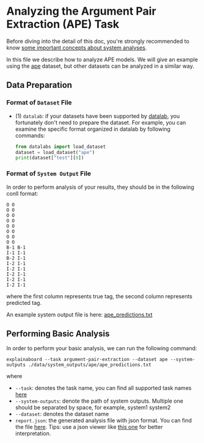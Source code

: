 # Analyzing the Argument Pair Extraction (APE) Task

Before diving into the detail of this doc, you're strongly recommended to know [some
important concepts about system analyses](concepts_about_system_analysis.md).

In this file we describe how to analyze APE models.
We will give an example using the  [ape](https://github.com/ExpressAI/DataLab/blob/main/datasets/ape/ape.py) dataset, but other datasets
can be analyzed in a similar way.

## Data Preparation

### Format of `Dataset` File

* (1) `datalab`: if your datasets have been supported by [datalab](https://github.com/ExpressAI/DataLab/tree/main/datasets),
    you fortunately don't need to prepare the dataset. For example, you can examine the specific format organized in datalab by following commands:

    ```python
    from datalabs import load_dataset
    dataset = load_dataset("ape")
    print(dataset["test"][0])

    ```

### Format of `System Output` File

In order to perform analysis of your results, they should be in the following conll format:

```
O O
O O
O O
O O
O O
O O
O O
O O
B-1 B-1
I-1 I-1
B-2 I-1
I-2 I-1
I-2 I-1
I-2 I-1
I-2 I-1
I-2 I-1
```

where the first column represents true tag, the second column represents predicted tag.

An example system output file is here: [ape_predictions.txt](../../data/system_outputs/ape/ape_predictions.txt)

## Performing Basic Analysis

In order to perform your basic analysis, we can run the following command:

```shell
explainaboard --task argument-pair-extraction --dataset ape --system-outputs ./data/system_outputs/ape/ape_predictions.txt
```

where

* `--task`: denotes the task name, you can find all supported task names [here](https://github.com/neulab/ExplainaBoard/blob/main/docs/supported_tasks.md)
* `--system-outputs`: denote the path of system outputs. Multiple one should be
  separated by space, for example, system1 system2
* `--dataset`: denotes the dataset name
* `report.json`: the generated analysis file with json format. You can find the file [here](https://github.com/ExpressAI/ExplainaBoard/blob/main/data/reports/report.json). Tips: use a json viewer
                  like [this one](http://jsonviewer.stack.hu/) for better interpretation.

